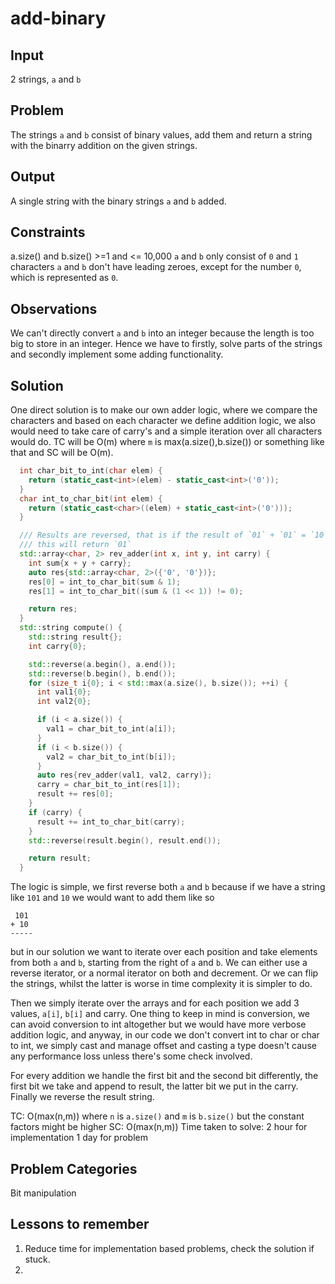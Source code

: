 # add-binary 
## Input 
2 strings, `a` and `b`
## Problem 
The strings `a` and `b` consist of binary values, add them and return a string with the binarry addition on the given strings.
## Output 
A single string with the binary strings `a` and `b` added.
## Constraints 
a.size() and b.size() >=1 and <= 10,000
`a` and `b` only consist of `0` and `1` characters
`a` and `b` don't have leading zeroes, except for the number `0`, which is represented as `0`.
## Observations 
We can't directly convert `a` and `b` into an integer because the length is too big to store in an integer. Hence we have to firstly, solve parts of the strings and secondly implement some adding functionality.
## Solution 
One direct solution is to make our own adder logic, where we compare the characters and based on each character we define addition logic, we also would need to take care of carry's and a simple iteration over all characters would do.
TC will be O(m) where `m` is max(a.size(),b.size()) or something like that and SC will be O(m).
```cpp
  int char_bit_to_int(char elem) {
    return (static_cast<int>(elem) - static_cast<int>('0'));
  }
  char int_to_char_bit(int elem) {
    return (static_cast<char>((elem) + static_cast<int>('0')));
  }

  /// Results are reversed, that is if the result of `01` + `01` = `10` then
  /// this will return `01`
  std::array<char, 2> rev_adder(int x, int y, int carry) {
    int sum{x + y + carry};
    auto res{std::array<char, 2>({'0', '0'})};
    res[0] = int_to_char_bit(sum & 1);
    res[1] = int_to_char_bit((sum & (1 << 1)) != 0);

    return res;
  }
  std::string compute() {
    std::string result{};
    int carry{0};

    std::reverse(a.begin(), a.end());
    std::reverse(b.begin(), b.end());
    for (size_t i{0}; i < std::max(a.size(), b.size()); ++i) {
      int val1{0};
      int val2{0};

      if (i < a.size()) {
        val1 = char_bit_to_int(a[i]);
      }
      if (i < b.size()) {
        val2 = char_bit_to_int(b[i]);
      }
      auto res{rev_adder(val1, val2, carry)};
      carry = char_bit_to_int(res[1]);
      result += res[0];
    }
    if (carry) {
      result += int_to_char_bit(carry);
    }
    std::reverse(result.begin(), result.end());

    return result;
  }
```
The logic is simple, we first reverse both `a` and `b` because if we have a string like `101` and `10` we would want to add them like so
```
 101
+ 10
----- 
```
but in our solution we want to iterate over each position and take elements from both `a` and `b`, starting from the right of `a` and `b`.
We can either use a reverse iterator, or a normal iterator on both and decrement. Or we can flip the strings, whilst the latter is worse in time complexity it is simpler to do.

Then we simply iterate over the arrays and for each position we add 3 values, `a[i]`, `b[i]` and carry. One thing to keep in mind is conversion, we can avoid conversion to int altogether but we would have more verbose addition logic, and anyway, in our code we don't convert int to char or char to int, we simply cast and manage offset and casting a type doesn't cause any performance loss unless there's some check involved.

For every addition we handle the first bit and the second bit differently, the first bit we take and append to result, the latter bit we put in the carry.
Finally we reverse the result string.

TC: O(max(n,m)) where `n` is `a.size()` and `m` is `b.size()` but the constant factors might be higher SC: O(max(n,m)) Time taken to solve: 2 hour for implementation 1 day for problem
## Problem Categories 
Bit manipulation
## Lessons to remember 
1. Reduce time for implementation based problems, check the solution if stuck.
2. 
